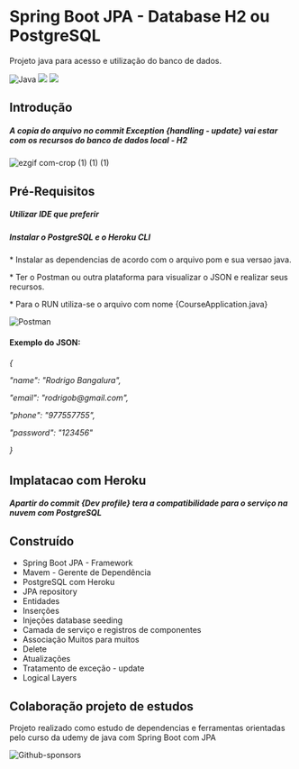 

<h1>Spring Boot JPA - Database H2 ou PostgreSQL</h1>
Projeto java para acesso e utilização do banco de dados.

![Java](https://img.shields.io/badge/java-%23ED8B00.svg?style=for-the-badge&logo=java&logoColor=white)
<img src = "https://img.shields.io/badge/Spring_Boot-F2F4F9?style=for-the-badge&logo=spring-boot" >
<img src = "https://img.shields.io/badge/PostgreSQL-316192?style=for-the-badge&logo=postgresql&logoColor=white">

<h2>Introdução</2>
<h5>A copia do arquivo no commit Exception {handling - update}  vai estar com os recursos do banco de dados local - H2</h5>

![ezgif com-crop (1) (1) (1)](https://user-images.githubusercontent.com/116466164/226465166-e0342712-9342-42e3-a5ce-4bf4b3a1bde8.gif)

<h2>Pré-Requisitos</h2>
<h5>Utilizar IDE que preferir</h5>
<p><h5>Instalar o PostgreSQL e o Heroku CLI</p></h5>
<p>* Instalar as dependencias de acordo com o arquivo pom e sua versao java.</p>
<p>* Ter o Postman ou outra plataforma para visualizar o JSON e realizar seus recursos.</p>
<p>* Para o RUN utiliza-se o arquivo com nome {CourseApplication.java}</p></h5>

![Postman](https://img.shields.io/badge/Postman-FF6C37?style=for-the-badge&logo=postman&logoColor=white)

<h4>Exemplo do JSON: </h4>
<h6>
<p>{</p>
 <p><p><p><p><p>"name": "Rodrigo Bangalura",</p>
<p><p><p><p> "email": "rodrigob@gmail.com",</p>
 <p><p><p>"phone": "977557755",</p>
 <p><p>"password": "123456"</p>
<p>} </p>
</h6>

<h2>Implatacao com Heroku</h2>

<p><h5>Apartir do commit {Dev profile} tera a compatibilidade para o serviço na nuvem com PostgreSQL</p></h5>

<h2>Construído</h2>


+ Spring Boot JPA - Framework 
+ Mavem - Gerente de Dependência 
+ PostgreSQL com Heroku
+ JPA repository
+ Entidades
+ Inserçôes
+ Injeções database seeding
+ Camada de serviço e registros de componentes
+ Associação Muitos para muitos
+ Delete
+ Atualizações
+ Tratamento de exceção - update
+ Logical Layers


<h2>Colaboração projeto de estudos</h2>
Projeto realizado como estudo de dependencias e ferramentas orientadas pelo curso da udemy de java com Spring Boot com JPA

![Github-sponsors](https://img.shields.io/badge/sponsor-30363D?style=for-the-badge&logo=GitHub-Sponsors&logoColor=#EA4AAA)
